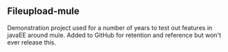 Fileupload-mule
---------------

Demonstration project used for a number of years to test out features in javaEE around mule.  Added to GitHub for retention and reference but won't ever release this.
